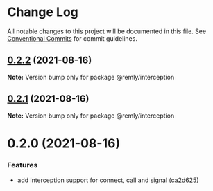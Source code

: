 # Change Log

All notable changes to this project will be documented in this file.
See [Conventional Commits](https://conventionalcommits.org) for commit guidelines.

## [0.2.2](https://gitr.net/mindary/remly/compare/@remly/interception@0.2.1...@remly/interception@0.2.2) (2021-08-16)

**Note:** Version bump only for package @remly/interception





## [0.2.1](https://gitr.net/mindary/remly/compare/@remly/interception@0.2.0...@remly/interception@0.2.1) (2021-08-16)

**Note:** Version bump only for package @remly/interception





# 0.2.0 (2021-08-16)


### Features

* add interception support for connect, call and signal ([ca2d625](https://gitr.net/mindary/remly/commits/ca2d625c216f18420c7d5c73ed26296ca9297974))
